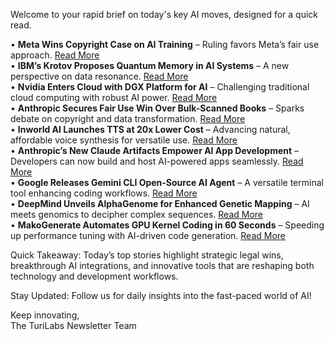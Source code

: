 Welcome to your rapid brief on today's key AI moves, designed for a quick read.

• **Meta Wins Copyright Case on AI Training** – Ruling favors Meta’s fair use approach. [Read More](https://www.ft.com/content/6f28e62a-d97d-49a6-ac3b-6b14d532876d)  
• **IBM’s Krotov Proposes Quantum Memory in AI Systems** – A new perspective on data resonance. [Read More](https://research.ibm.com/blog/dmitry-krotov-ai-physics)  
• **Nvidia Enters Cloud with DGX Platform for AI** – Challenging traditional cloud computing with robust AI power. [Read More](https://www.wsj.com/tech/ai/nvidia-dgx-cloud-computing-28c49748)  
• **Anthropic Secures Fair Use Win Over Bulk-Scanned Books** – Sparks debate on copyright and data transformation. [Read More](https://arstechnica.com/ai/2025/06/anthropic-destroyed-millions-of-print-books-to-build-its-ai-models/)  
• **Inworld AI Launches TTS at 20x Lower Cost** – Advancing natural, affordable voice synthesis for versatile use. [Read More](https://inworld.ai/blog/introducing-inworld-tts)  
• **Anthropic’s New Claude Artifacts Empower AI App Development** – Developers can now build and host AI-powered apps seamlessly. [Read More](https://www.anthropic.com/news/claude-powered-artifacts)  
• **Google Releases Gemini CLI Open-Source AI Agent** – A versatile terminal tool enhancing coding workflows. [Read More](https://blog.google/technology/developers/introducing-gemini-cli-open-source-ai-agent/)  
• **DeepMind Unveils AlphaGenome for Enhanced Genetic Mapping** – AI meets genomics to decipher complex sequences. [Read More](https://deepmind.google/discover/blog/alphagenome-ai-for-better-understanding-the-genome/)  
• **MakoGenerate Automates GPU Kernel Coding in 60 Seconds** – Speeding up performance tuning with AI-driven code generation. [Read More](https://mako.dev/blog/introducing-makogenerate-ai-powered-gpu-kernel-generation-in-under-60-seconds)

Quick Takeaway: Today’s top stories highlight strategic legal wins, breakthrough AI integrations, and innovative tools that are reshaping both technology and development workflows.

Stay Updated: Follow us for daily insights into the fast-paced world of AI! 

Keep innovating,  
The TuriLabs Newsletter Team